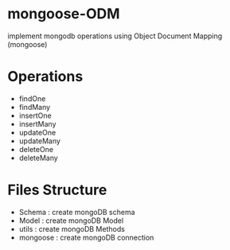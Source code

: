 # mongoose-ODM

implement mongodb operations using Object Document Mapping (mongoose)

# Operations

- findOne
- findMany
- insertOne
- insertMany
- updateOne
- updateMany
- deleteOne
- deleteMany

# Files Structure

- Schema : create mongoDB schema
- Model : create mongoDB Model
- utils : create mongoDB Methods
- mongoose : create mongoDB connection
